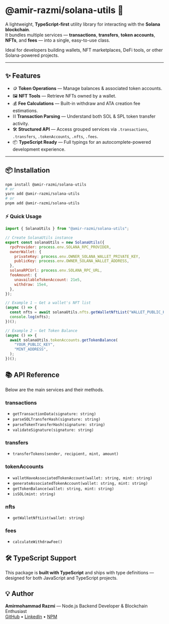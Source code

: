 # @amir-razmi/solana-utils 🔗

A lightweight, **TypeScript-first** utility library for interacting with the **Solana blockchain**.  
It bundles multiple services — **transactions**, **transfers**, **token accounts**, **NFTs**, and **fees** — into a single, easy-to-use class.

Ideal for developers building wallets, NFT marketplaces, DeFi tools, or other Solana-powered projects.

---

## ✨ Features
- 🪙 **Token Operations** — Manage balances & associated token accounts.
- 🖼 **NFT Tools** — Retrieve NFTs owned by a wallet.
- 💰 **Fee Calculations** — Built-in withdraw and ATA creation fee estimations.
- ⛓ **Transaction Parsing** — Understand both SOL & SPL token transfer activity.
- 🛠 **Structured API** — Access grouped services via `.transactions`, `.transfers`, `.tokenAccounts`, `.nfts`, `.fees`.
- 📦 **TypeScript Ready** — Full typings for an autocomplete-powered development experience.

---

## 📦 Installation
```bash
npm install @amir-razmi/solana-utils
# or
yarn add @amir-razmi/solana-utils
# or
pnpm add @amir-razmi/solana-utils
```

### ⚡ Quick Usage
```javascript
import { SolanaUtils } from "@amir-razmi/solana-utils";

// Create SolanaUtils instance
export const solanaUtils = new SolanaUtils({
  rpcProvider: process.env.SOLANA_RPC_PROVIDER,
  ownerWallet: {
    privateKey: process.env.OWNER_SOLANA_WALLET_PRIVATE_KEY,
    publicKey: process.env.OWNER_SOLANA_WALLET_ADDRESS,
  },
  solanaRPCUrl: process.env.SOLANA_RPC_URL,
  feeAmount: {
    unavailableTokenAccount: 21e5,
    withdraw: 15e4,
  },
});

// Example 1 — Get a wallet's NFT list
(async () => {
  const nfts = await solanaUtils.nfts.getWalletNftList("WALLET_PUBLIC_KEY");
  console.log(nfts);
})();

// Example 2 — Get Token Balance
(async () => {
  await solanaUtils.tokenAccounts.getTokenBalance(
    "YOUR_PUBLIC_KEY",
    "MINT_ADDRESS",
  );
})();
```

## 📚 API Reference

Below are the main services and their methods.

### **transactions**
- `getTransactionData(signature: string)`
- `parseSOLTransferHash(signature: string)`
- `parseTokenTransferHash(signature: string)`
- `validateSignature(signature: string)`

### **transfers**
- `transferTokens(sender, recipient, mint, amount)`

### **tokenAccounts**
- `walletHaveAssociatedTokenAccount(wallet: string, mint: string)`
- `generateAssociatedTokenAccount(wallet: string, mint: string)`
- `getTokenBalance(wallet: string, mint: string)`
- `isSOL(mint: string)`

### **nfts**
- `getWalletNftList(wallet: string)`

### **fees**
- `calculateWithdrawFee()`

## 🛠 TypeScript Support
This package is **built with TypeScript** and ships with type definitions — designed for both JavaScript and TypeScript projects.

## 💡 Author
**Amirmohammad Razmi** — Node.js Backend Developer & Blockchain Enthusiast  
[GitHub](https://github.com/amirm-razmi) • [LinkedIn](https://www.linkedin.com/in/amir-mohammad-razmi-b85602217/) • [NPM](https://www.npmjs.com/~amir-razmi)

